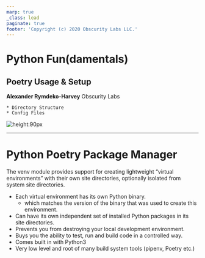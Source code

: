```yaml
---
marp: true
_class: lead
paginate: true
footer: 'Copyright (c) 2020 Obscurity Labs LLC.'
---
```


# Python Fun(damentals)
## Poetry Usage & Setup

**Alexander Rymdeko-Harvey**
Obscurity Labs
```text
* Directory Structure
* Config Files
```

![height:90px](https://obscuritylabs.com/wp-content/uploads/2019/11/OL-3d-landscape-positive-transparent.png)

---
# Python Poetry Package Manager

The venv module provides support for creating lightweight “virtual environments” with their own site directories, optionally isolated from system site directories.

* Each virtual environment has its own Python binary.
    * which matches the version of the binary that was used to create this environment.
* Can have its own independent set of installed Python packages in its site directories.
* Prevents you from destroying your local development environment.
* Buys you the ability to test, run and build code in a controlled way.
* Comes built in with Python3
* Very low level and root of many build system tools (pipenv, Poetry etc.)